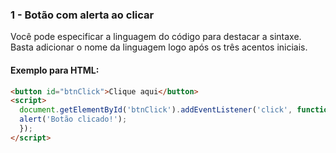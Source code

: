 ### 1 - Botão com alerta ao clicar

Você pode especificar a linguagem do código para destacar a sintaxe. Basta adicionar o nome da linguagem logo após os três acentos iniciais.

#### Exemplo para HTML:

```markdown
<button id="btnClick">Clique aqui</button>
<script>
  document.getElementById('btnClick').addEventListener('click', function() {
  alert('Botão clicado!');
  });
</script>
